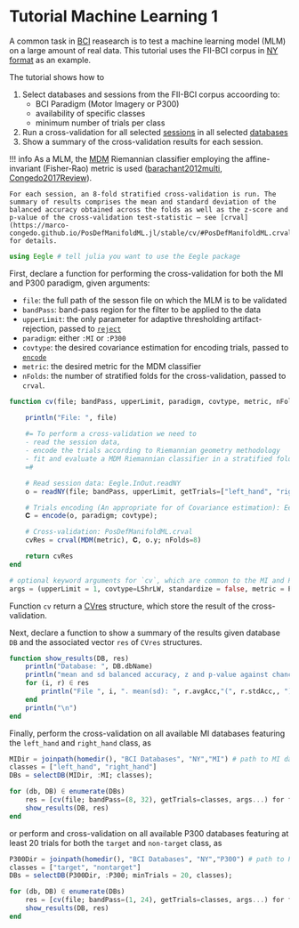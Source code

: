 # Tutorial Machine Learning 1

A common task in [BCI](@ref "Acronyms") reasearch is to test a machine learning model (MLM) on a large amount of real data.
This tutorial uses the FII-BCI corpus in [NY format](@ref) as an example.

The tutorial shows how to

1. Select databases and sessions from the FII-BCI corpus accoording to:
    - BCI Paradigm (Motor Imagery or P300)
    - availability of specific classes
    - minimum number of trials per class
2. Run a cross-validation for all selected [sessions](@ref "session") in all selected [databases](@ref "database")
3. Show a summary of the cross-validation results for each session.


!!! info
    As a MLM, the [MDM](https://marco-congedo.github.io/PosDefManifoldML.jl/stable/mdm/) Riemannian classifier employing the affine-invariant (Fisher-Rao) metric is used ([barachant2012multi](@cite), [Congedo2017Review](@cite)).

    For each session, an 8-fold stratified cross-validation is run. The summary of results comprises the mean and standard deviation of the
    balanced accuracy obtained across the folds as well as the z-score and p-value of the cross-validation test-statistic — see [crval](https://marco-congedo.github.io/PosDefManifoldML.jl/stable/cv/#PosDefManifoldML.crval) for details.

```julia
using Eegle # tell julia you want to use the Eegle package
```

First, declare a function for performing the cross-validation for both the MI and P300 paradigm, given arguments: 
- `file`: the full path of the sesson file on which the MLM is to be validated 
- `bandPass`: band-pass region for the filter to be applied to the data
- `upperLimit`: the only parameter for adaptive thresholding artifact-rejection, passed to [`reject`](@ref)
- `paradigm`: either `:MI` or `:P300`
- `covtype`: the desired covariance estimation for encoding trials, passed to [`encode`](@ref)
- `metric`: the desired metric for the MDM classifier
- `nFolds`: the number of stratified folds for the cross-validation, passed to `crval`.

```julia
function cv(file; bandPass, upperLimit, paradigm, covtype, metric, nFolds)

    println("File: ", file)
    
    #= To perform a cross-validation we need to 
    - read the session data,
    - encode the trials according to Riemannian geometry methodology
    - fit and evaluate a MDM Riemannian classifier in a stratified fold fashion
    =#

    # Read session data: Eegle.InOut.readNY
    o = readNY(file; bandPass, upperLimit, getTrials=["left_hand", "right_hand"]);

    # Trials encoding (An appropriate for of Covariance estimation): Eegle.CovarianceMatrix.encode
    𝐂 = encode(o, paradigm; covtype);

    # Cross-validation: PosDefManifoldML.crval
    cvRes = crval(MDM(metric), 𝐂, o.y; nFolds=8)

    return cvRes    
end

# optional keyword arguments for `cv`, which are common to the MI and P300 maradigm
args = (upperLimit = 1, covtype=LShrLW, standardize = false, metric = PosDefManifold.Fisher, nFolds = 8)
```

Function `cv` return a [CVres](https://marco-congedo.github.io/PosDefManifoldML.jl/stable/cv/#PosDefManifoldML.CVres) structure, which store the result of the cross-validation.

Next, declare a function to show a summary of the results given database `DB` and the associated vector `res` of `CVres` structures.  

```julia
function show_results(DB, res)
    println("Database: ", DB.dbName)
    println("mean and sd balanced accuracy, z and p-value against chance level")  
    for (i, r) ∈ res
        println("File ", i, ". mean(sd): ", r.avgAcc,"(", r.stdAcc,, "); ", "z(p-value): ", r.z, "(", r.p, ")")
    end
    println("\n")
end
```

Finally, perform the cross-validation on all available MI databases featuring the `left_hand` and `right_hand` class, as

```julia
MIDir = joinpath(homedir(), "BCI Databases", "NY","MI") # path to MI databases
classes = ["left_hand", "right_hand"]
DBs = selectDB(MIDir, :MI; classes);

for (db, DB) ∈ enumerate(DBs)
    res = [cv(file; bandPass=(8, 32), getTrials=classes, args...) for file ∈ DB.files]
    show_results(DB, res)
end
```

or perform and cross-validation on all available P300 databases featuring at least 20 trials for both the `target` and `non-target` class, as


```julia
P300Dir = joinpath(homedir(), "BCI Databases", "NY","P300") # path to P300 databases
classes = ["target", "nontarget"]
DBs = selectDB(P300Dir, :P300; minTrials = 20, classes);

for (db, DB) ∈ enumerate(DBs)
    res = [cv(file; bandPass=(1, 24), getTrials=classes, args...) for file ∈ DB.files]
    show_results(DB, res)
end
```
